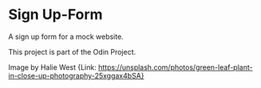 # Sign Up-Form
A sign up form for a mock website.

This project is part of the Odin Project.

Image by Halie West {Link: https://unsplash.com/photos/green-leaf-plant-in-close-up-photography-25xggax4bSA}